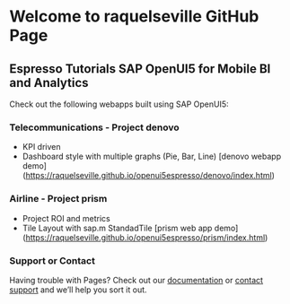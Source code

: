 # Welcome to raquelseville GitHub Page

## Espresso Tutorials SAP OpenUI5 for Mobile BI and Analytics 
Check out the following webapps built using SAP OpenUI5:

### Telecommunications - Project denovo
- KPI driven
- Dashboard style with multiple graphs (Pie, Bar, Line)
[denovo webapp demo] (https://raquelseville.github.io/openui5espresso/denovo/index.html)

### Airline - Project prism
- Project ROI and metrics
- Tile Layout with sap.m StandadTile
[prism web app demo] (https://raquelseville.github.io/openui5espresso/prism/index.html)


### Support or Contact

Having trouble with Pages? Check out our [documentation](https://help.github.com/categories/github-pages-basics/) or [contact support](https://github.com/contact) and we’ll help you sort it out.
